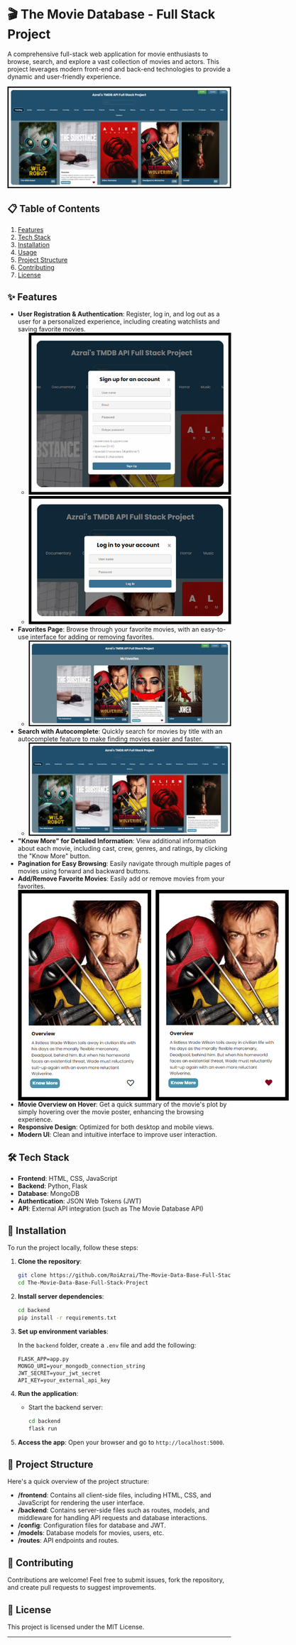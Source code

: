 # 🎬 The Movie Database - Full Stack Project

A comprehensive full-stack web application for movie enthusiasts to browse, search, and explore a vast collection of movies and actors. This project leverages modern front-end and back-end technologies to provide a dynamic and user-friendly experience.

![Project Screenshot](images/FS%20(1).png) 

## 📋 Table of Contents
1. [Features](#features)
2. [Tech Stack](#tech-stack)
3. [Installation](#installation)
4. [Usage](#usage)
5. [Project Structure](#project-structure)
6. [Contributing](#contributing)
7. [License](#license)

## ✨ Features
- **User Registration & Authentication**: Register, log in, and log out as a user for a personalized experience, including creating watchlists and saving favorite movies.
  - ![Sign-Up Screenshot](images/FS%20(4).png)
  - ![Login Screenshot](images/FS%20(5).png)
- **Favorites Page**: Browse through your favorite movies, with an easy-to-use interface for adding or removing favorites.
  - ![Favorites Page Screenshot](images/FS%20(2).png)
- **Search with Autocomplete**: Quickly search for movies by title with an autocomplete feature to make finding movies easier and faster.
  - ![Autocomplete Feature](images/FS%20(3).png)
- **"Know More" for Detailed Information**: View additional information about each movie, including cast, crew, genres, and ratings, by clicking the "Know More" button.
- **Pagination for Easy Browsing**: Easily navigate through multiple pages of movies using forward and backward buttons.
- **Add/Remove Favorite Movies**: Easily add or remove movies from your favorites.
  <div style="display: flex; gap: 10px;">
    <img src="images/FS%20(6).png" alt="Movie Before Adding to Favorites" width="300">
    <img src="images/FS%20(7).png" alt="Movie After Adding to Favorites" width="300">
  </div>
- **Movie Overview on Hover**: Get a quick summary of the movie's plot by simply hovering over the movie poster, enhancing the browsing experience.
- **Responsive Design**: Optimized for both desktop and mobile views.
- **Modern UI**: Clean and intuitive interface to improve user interaction.

## 🛠 Tech Stack
- **Frontend**: HTML, CSS, JavaScript
- **Backend**: Python, Flask
- **Database**: MongoDB
- **Authentication**: JSON Web Tokens (JWT)
- **API**: External API integration (such as The Movie Database API)

## 🚀 Installation

To run the project locally, follow these steps:

1. **Clone the repository**:
   ```bash
   git clone https://github.com/RoiAzrai/The-Movie-Data-Base-Full-Stack-Project.git
   cd The-Movie-Data-Base-Full-Stack-Project
   ```

2. **Install server dependencies**:
   ```bash
   cd backend
   pip install -r requirements.txt
   ```

3. **Set up environment variables**:

   In the `backend` folder, create a `.env` file and add the following:
   ```env
   FLASK_APP=app.py
   MONGO_URI=your_mongodb_connection_string
   JWT_SECRET=your_jwt_secret
   API_KEY=your_external_api_key
   ```

4. **Run the application**:

   - Start the backend server:
     ```bash
     cd backend
     flask run
     ```

5. **Access the app**: Open your browser and go to `http://localhost:5000`.

## 📂 Project Structure
Here's a quick overview of the project structure:
- **/frontend**: Contains all client-side files, including HTML, CSS, and JavaScript for rendering the user interface.
- **/backend**: Contains server-side files such as routes, models, and middleware for handling API requests and database interactions.
- **/config**: Configuration files for database and JWT.
- **/models**: Database models for movies, users, etc.
- **/routes**: API endpoints and routes.

## 🤝 Contributing
Contributions are welcome! Feel free to submit issues, fork the repository, and create pull requests to suggest improvements.

## 📜 License
This project is licensed under the MIT License.

---
